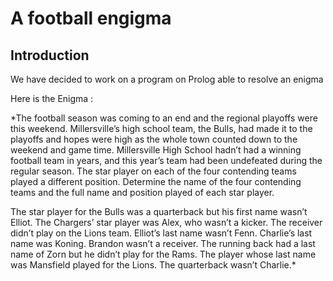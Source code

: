 # A football engigma
## Introduction 
We have decided to work on a program on Prolog able to resolve an enigma 

Here is the Enigma : 

*The football season was coming to an end and the regional playoffs were this weekend. Millersville’s high school team, the Bulls, had made it to the playoffs and hopes were high as the whole town counted down to the weekend and game time. Millersville High School hadn’t had a winning football team in years, and this year’s team had been undefeated during the regular season. The star player on each of the four contending teams played a different position. Determine the name of the four contending teams and the full name and position played of each star player.

The star player for the Bulls was a quarterback but his first name wasn’t Elliot.
The Chargers’ star player was Alex, who wasn’t a kicker. The receiver didn’t play on the Lions team.
Elliot’s last name wasn’t Fenn. Charlie’s last name was Koning.
Brandon wasn’t a receiver.
The running back had a last name of Zorn but he didn’t play for the Rams.
The player whose last name was Mansfield played for the Lions. The quarterback wasn’t Charlie.*
